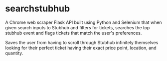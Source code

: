 # searchstubhub

A Chrome web scraper Flask API built using Python and Selenium that when given search inputs to Stubhub and filters for tickets, searches the top stubhub event and flags tickets that match the user's preferences. 

Saves the user from having to scroll through Stubhub infinitely themselves looking for their perfect ticket having their exact price point, location, and quantity. 
